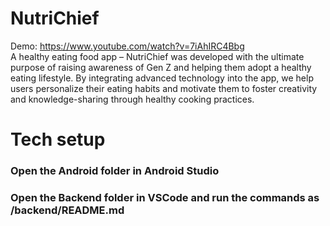 # NutriChief
Demo: https://www.youtube.com/watch?v=7iAhIRC4Bbg  
A healthy eating food app – NutriChief was developed with the ultimate purpose of raising awareness of Gen Z and helping them adopt a healthy eating lifestyle. By integrating advanced technology into the app, we help users personalize their eating habits and motivate them to foster creativity and knowledge-sharing through healthy cooking practices. 

# Tech setup 
### Open the Android folder in Android Studio 
### Open the Backend folder in VSCode and run the commands as /backend/README.md
